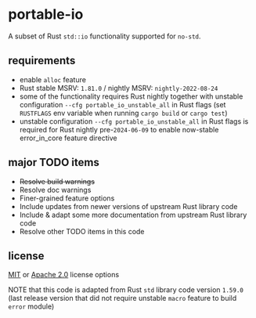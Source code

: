 # portable-io

A subset of Rust `std::io` functionality supported for `no-std`.

## requirements

- enable `alloc` feature
- Rust stable MSRV: `1.81.0` / nightly MSRV: `nightly-2022-08-24`
- some of the functionality requires Rust nightly together with unstable configuration `--cfg portable_io_unstable_all` in Rust flags (set `RUSTFLAGS` env variable when running `cargo build` or `cargo test`)
- unstable configuration `--cfg portable_io_unstable_all` in Rust flags is required for  Rust nightly pre-`2024-06-09` to enable now-stable error_in_core feature directive

## major TODO items

- ~~Resolve build warnings~~
- Resolve doc warnings
- Finer-grained feature options
- Include updates from newer versions of upstream Rust library code
- Include & adapt some more documentation from upstream Rust library code
- Resolve other TODO items in this code

## license

[MIT](./LICENSE-MIT) or [Apache 2.0](./LICENSE-APACHE) license options

NOTE that this code is adapted from Rust `std` library code version `1.59.0`
(last release version that did not require unstable `macro` feature to build `error` module)
